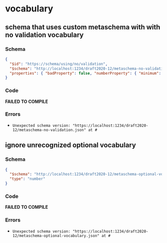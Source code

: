# vocabulary

## schema that uses custom metaschema with with no validation vocabulary

### Schema

```json
{
  "$id": "https://schema/using/no/validation",
  "$schema": "http://localhost:1234/draft2020-12/metaschema-no-validation.json",
  "properties": { "badProperty": false, "numberProperty": { "minimum": 10 } }
}
```

### Code

**FAILED TO COMPILE**

### Errors

 * `Unexpected schema version: "https://localhost:1234/draft2020-12/metaschema-no-validation.json" at #`


## ignore unrecognized optional vocabulary

### Schema

```json
{
  "$schema": "http://localhost:1234/draft2020-12/metaschema-optional-vocabulary.json",
  "type": "number"
}
```

### Code

**FAILED TO COMPILE**

### Errors

 * `Unexpected schema version: "https://localhost:1234/draft2020-12/metaschema-optional-vocabulary.json" at #`

